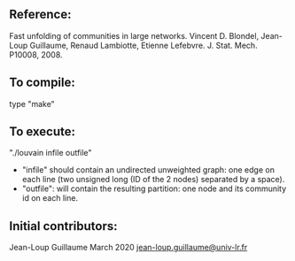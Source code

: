 ## Reference:

Fast unfolding of communities in large networks. Vincent D. Blondel, Jean-Loup Guillaume, Renaud Lambiotte, Etienne Lefebvre. J. Stat. Mech. P10008, 2008.

## To compile:

type "make"

## To execute:

"./louvain infile outfile"
- "infile" should contain an undirected unweighted graph: one edge on each line (two unsigned long (ID of the 2 nodes) separated by a space).
- "outfile": will contain the resulting partition: one node and its community id on each line.

## Initial contributors:  

Jean-Loup Guillaume
March 2020
jean-loup.guillaume@univ-lr.fr
